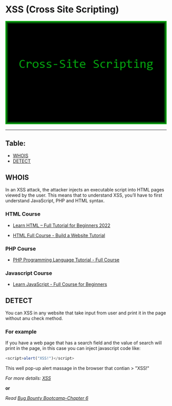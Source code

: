 # XSS (Cross Site Scripting)

![XSS](Images/xss.png)

---
## Table:

* [WHOIS](#whois)
* [DETECT](#detect)

## WHOIS

In an XSS attack, the attacker injects an executable script into HTML pages 
viewed by the user. This means that to understand XSS, you’ll have to first 
understand JavaScript, PHP and HTML syntax.

### HTML Course

* [Learn HTML – Full Tutorial for Beginners 2022](https://youtu.be/kUMe1FH4CHE)

* [HTML Full Course - Build a Website Tutorial](https://youtu.be/pQN-pnXPaVg)

### PHP Course

* [PHP Programming Language Tutorial - Full Course](https://youtu.be/OK_JCtrrv-c)

### Javascript Course 

* [Learn JavaScript - Full Course for Beginners](https://youtu.be/PkZNo7MFNFg)

## DETECT 
You can XSS in any website that take input from user and print it in the page without anu check method.

### For example 

If you have a web page that has a search field and the value of search will print in the page, in this case you can inject javascript code like:
```javascript
<script>alert("XSS!")</script>
```
This well pop-up alert massage in the browser that contian > "XSS!"

*For more details: [XSS](https://www.bing.com/search?q=xss+portswigger)*

__or__

*Read [Bug Bounty Bootcamp-Chapter 6](https://drive.google.com/file/d/1P1sDB5xCI9Q_a4Qwnt_KjMhvb6jcthEk/view?usp=sharing)*


